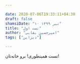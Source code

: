 ```yaml
---

date: 2020-07-06T19:33:11+04:30
draft: false
shamsiDate: "۱۰ تیر ۱۳۹۹"
title: "تست اول"
author: "امیرحسین بقایی"
tags: ["دیزاین"]

---
```


تست همینطوری! برو خانه‌تان!